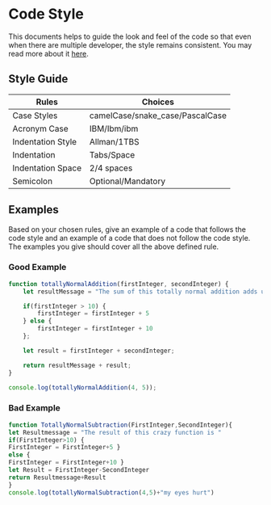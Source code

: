 # Code Style

This documents helps to guide the look and feel of the code so that even when there are multiple developer, the style remains consistent. You may read more about it [here](https://javascript.info/coding-style).

## Style Guide

| Rules             | Choices                         |
| ----------------- | ------------------------------- |
| Case Styles       | camelCase/snake_case/PascalCase |
| Acronym Case      | IBM/Ibm/ibm                     |
| Indentation Style | Allman/1TBS                     |
| Indentation       | Tabs/Space                      |
| Indentation Space | 2/4 spaces                      |
| Semicolon         | Optional/Mandatory              |

## Examples

Based on your chosen rules, give an example of a code that follows the code style and an example of a code that does not follow the code style. The examples you give should cover all the above defined rule.

### Good Example

```js
function totallyNormalAddition(firstInteger, secondInteger) {
    let resultMessage = "The sum of this totally normal addition adds up to ";

    if(firstInteger > 10) {
        firstInteger = firstInteger + 5
    } else {
        firstInteger = firstInteger + 10
    };

    let result = firstInteger + secondInteger;

    return resultMessage + result;
}

console.log(totallyNormalAddition(4, 5));
```

### Bad Example

```js
function TotallyNormalSubtraction(FirstInteger,SecondInteger){
let Resultmessage = "The result of this crazy function is "
if(FirstInteger>10) {
FirstInteger = FirstInteger+5 } 
else {
FirstInteger = FirstInteger+10 }
let Result = FirstInteger-SecondInteger
return Resultmessage+Result
}
console.log(totallyNormalSubtraction(4,5)+"my eyes hurt")
```
